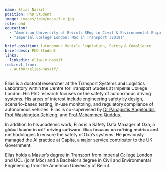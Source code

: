 ```yaml
---
name: Elias Nassif
position: PhD Student
image: images/team/nassif-e.jpg
role: phd
education: 
  - "American University of Beirut: BEng in Civil & Environmental Engineering (2018)"
  - "Imperial College London: MSc in Transport (2019)"

brief-position: Autonomous Vehicle Regulation, Safety & Compliance
brief-desc: PhD Student
links:
  linkedin: elias-m-nassif
redirect_from:
  - author/elias-nassif/
---
```


Elias is a doctoral researcher at the Transport Systems and Logistics Laboratory within the Centre for Transport Studies at Imperial College London. His PhD research focuses on the safety of autonomous driving systems. His areas of interest include engineering safety by design, scenario-based testing, in-use monitoring, and regulatory compliance of autonomous vehicles. Elias is co-supervised by [Dr Panagiotis Angeloudis](https://transport-systems.imperial.ac.uk/author/panagiotis-angeloudis/), [Prof Washington Ochieng](https://www.imperial.ac.uk/people/w.ochieng), and [Prof Mohammed Quddus](https://www.imperial.ac.uk/people/m.quddus).

In addition to his academic work, Elias is a Safety Data Manager at Oxa, a global leader in self-driving software. Elias focuses on refining metrics and methodologies to ensure the safety of Oxa’s systems. He previously managed the AI practice at Capita, a major service contributor to the UK Government.

Elias holds a Master’s degree in Transport from Imperial College London and UCL (joint MSc) and a Bachelor’s degree in Civil and Environmental Engineering from the American University of Beirut.